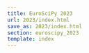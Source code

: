 ```yaml
---
title: EuroSciPy 2023
url: 2023/index.html
save_as: 2023/index.html
section: euroscipy_2023
template: index
---
```

